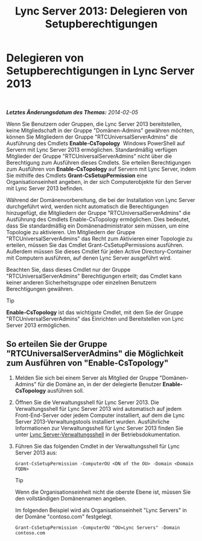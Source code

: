 ﻿---
title: 'Lync Server 2013: Delegieren von Setupberechtigungen'
TOCTitle: Delegieren von Setupberechtigungen
ms:assetid: 9dca1683-4c69-4534-8ebe-6bd635cbae49
ms:mtpsurl: https://technet.microsoft.com/de-de/library/Gg412735(v=OCS.15)
ms:contentKeyID: 49294907
ms.date: 05/19/2016
mtps_version: v=OCS.15
ms.translationtype: HT
---

# Delegieren von Setupberechtigungen in Lync Server 2013

 

_**Letztes Änderungsdatum des Themas:** 2014-02-05_

Wenn Sie Benutzern oder Gruppen, die Lync Server 2013 bereitstellen, keine Mitgliedschaft in der Gruppe "Domänen-Admins" gewähren möchten, können Sie Mitgliedern der Gruppe "RTCUniversalServerAdmins" die Ausführung des Cmdlets **Enable-CsTopology**  Windows PowerShell auf Servern mit Lync Server 2013 ermöglichen. Standardmäßig verfügen Mitglieder der Gruppe "RTCUniversalServerAdmins" nicht über die Berechtigung zum Ausführen dieses Cmdlets. Sie erteilen Berechtigungen zum Ausführen von **Enable-CsTopology** auf Servern mit Lync Server, indem Sie mithilfe des Cmdlets **Grant-CsSetupPermission** eine Organisationseinheit angeben, in der sich Computerobjekte für den Server mit Lync Server 2013 befinden.

Während der Domänenvorbereitung, die bei der Installation von Lync Server durchgeführt wird, werden nicht automatisch die Berechtigungen hinzugefügt, die Mitgliedern der Gruppe "RTCUniversalServerAdmins" die Ausführung des Cmdlets Enable-CsTopology ermöglichen. Dies bedeutet, dass Sie standardmäßig ein Domänenadministrator sein müssen, um eine Topologie zu aktivieren. Um Mitgliedern der Gruppe "RTCUniversalServerAdmins" das Recht zum Aktivieren einer Topologie zu erteilen, müssen Sie das Cmdlet Grant-CsSetupPermissions ausführen. Außerdem müssen Sie dieses Cmdlet für jeden Active Directory-Container mit Computern ausführen, auf denen Lync Server ausgeführt wird.

Beachten Sie, dass dieses Cmdlet nur der Gruppe "RTCUniversalServerAdmins" Berechtigungen erteilt; das Cmdlet kann keiner anderen Sicherheitsgruppe oder einzelnen Benutzern Berechtigungen gewähren.


> [!TIP]
> <STRONG>Enable-CsTopology</STRONG> ist das wichtigste Cmdlet, mit dem Sie der Gruppe "RTCUniversalServerAdmins" das Einrichten und Bereitstellen von Lync Server 2013 ermöglichen.



## So erteilen Sie der Gruppe "RTCUniversalServerAdmins" die Möglichkeit zum Ausführen von "Enable-CsTopology"

1.  Melden Sie sich bei einem Server als Mitglied der Gruppe "Domänen-Admins" für die Domäne an, in der der delegierte Benutzer **Enable-CsTopology** ausführen soll.

2.  Öffnen Sie die Verwaltungsshell für Lync Server 2013. Die Verwaltungsshell für Lync Server 2013 wird automatisch auf jedem Front-End-Server oder jedem Computer installiert, auf dem die Lync Server 2013-Verwaltungstools installiert wurden. Ausführliche Informationen zur Verwaltungsshell für Lync Server 2013 finden Sie unter [Lync Server-Verwaltungsshell](lync-server-2013-lync-server-management-shell.md) in der Betriebsdokumentation.

3.  Führen Sie das folgenden Cmdlet in der Verwaltungsshell für Lync Server 2013 aus:
    
        Grant-CsSetupPermission -ComputerOU <DN of the OU> -Domain <Domain FQDN>
    

    > [!TIP]
    > Wenn die Organisationseinheit nicht die oberste Ebene ist, müssen Sie den vollständigen Domänennamen angeben.

    
    Im folgenden Beispiel wird als Organisationseinheit "Lync Servers" in der Domäne "contoso.com" festgelegt.
    
        Grant-CsSetupPermission -ComputerOU "OU=Lync Servers" -Domain contoso.com

